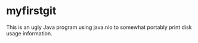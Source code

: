 # myfirstgit
This is an ugly Java program using java.nio to somewhat
portably print disk usage information.

